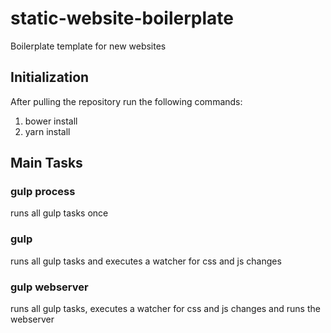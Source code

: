 # static-website-boilerplate
Boilerplate template for new websites


## Initialization
After pulling the repository run the following commands:

1. bower install
2. yarn install

## Main Tasks

### gulp process
runs all gulp tasks once

### gulp
runs all gulp tasks and executes a watcher for css and js changes

### gulp webserver
runs all gulp tasks, executes a watcher for css and js changes and runs the webserver


